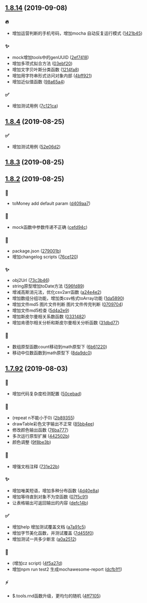 ## [1.8.14](https://github.com/kongnet/meeko/compare/v1.8.4...v1.8.14) (2019-09-08)


### :fire:

* 增加运营判断的手机号码，增加mocha 自动反复运行模式 ([1421b45](https://github.com/kongnet/meeko/commit/1421b45))

### :sparkles:

* mock增加tools中的genUUID ([2ef7418](https://github.com/kongnet/meeko/commit/2ef7418))
* 增加多项式拟合方法 ([03ebf20](https://github.com/kongnet/meeko/commit/03ebf20))
* 增加文字贝叶斯分类函数 ([1214fa8](https://github.com/kongnet/meeko/commit/1214fa8))
* 增加用字符串形式访问对象内部 ([4bff921](https://github.com/kongnet/meeko/commit/4bff921))
* 增加近似值函数 ([98a65a4](https://github.com/kongnet/meeko/commit/98a65a4))

### :white_check_mark:

* 增加测试用例 ([7c121ca](https://github.com/kongnet/meeko/commit/7c121ca))



## [1.8.4](https://github.com/kongnet/meeko/compare/v1.8.3...v1.8.4) (2019-08-25)


### :white_check_mark:

* 增加测试用例 ([52e06d2](https://github.com/kongnet/meeko/commit/52e06d2))



## [1.8.3](https://github.com/kongnet/meeko/compare/v1.8.2...v1.8.3) (2019-08-25)




## [1.8.2](https://github.com/kongnet/meeko/compare/v1.7.92...v1.8.2) (2019-08-25)


### :art:

* toMoney add default param ([d409aa7](https://github.com/kongnet/meeko/commit/d409aa7))

### :bug:

* mock函数中参数传递不正确 ([cefd94c](https://github.com/kongnet/meeko/commit/cefd94c))

### :memo:

* package.json ([279001b](https://github.com/kongnet/meeko/commit/279001b))
* 增加changelog scripts ([76ce120](https://github.com/kongnet/meeko/commit/76ce120))

### :sparkles:

* obj2Url ([73c3b46](https://github.com/kongnet/meeko/commit/73c3b46))
* string原型增加toDate方法 ([596fd89](https://github.com/kongnet/meeko/commit/596fd89))
* 增减高斯消元法，优化csv2arr函数 ([a24e4e2](https://github.com/kongnet/meeko/commit/a24e4e2))
* 增加数组分组功能，增加类csv格式toArray功能 ([1da5890](https://github.com/kongnet/meeko/commit/1da5890))
* 增加文件md5 图片文件判断 图片文件传完判断 ([0709704](https://github.com/kongnet/meeko/commit/0709704))
* 增加文件md5检查 ([5d4a2e9](https://github.com/kongnet/meeko/commit/5d4a2e9))
* 增加斯皮尔曼相关系数函数 ([0331482](https://github.com/kongnet/meeko/commit/0331482))
* 增加肯德尔相关分析和斯皮尔曼相关分析函数 ([31dbd77](https://github.com/kongnet/meeko/commit/31dbd77))

### :truck:

* 数组原型函数count移动到math原型下 ([6b61220](https://github.com/kongnet/meeko/commit/6b61220))
* 移动中位数函数到math原型下 ([8da9dc0](https://github.com/kongnet/meeko/commit/8da9dc0))



## [1.7.92](https://github.com/kongnet/meeko/compare/4f5a27d...v1.7.92) (2019-08-03)


### :art:

* 增加代码复杂度检测配置 ([50cebad](https://github.com/kongnet/meeko/commit/50cebad))

### :bug:

* (repeat n不能小于0) ([2b89355](https://github.com/kongnet/meeko/commit/2b89355))
* drawTable彩色文字输出不正常 ([85bb4ee](https://github.com/kongnet/meeko/commit/85bb4ee))
* 修改颜色输出函数 ([76ba777](https://github.com/kongnet/meeko/commit/76ba777))
* 多次运行原型扩展 ([442502b](https://github.com/kongnet/meeko/commit/442502b))
* 颜色调整 ([9f8be3b](https://github.com/kongnet/meeko/commit/9f8be3b))

### :memo:

* 增强文档注释 ([731e22b](https://github.com/kongnet/meeko/commit/731e22b))

### :sparkles:

* 增加唯美短语，增加多种分布函数 ([4d40e8a](https://github.com/kongnet/meeko/commit/4d40e8a))
* 增加等待直到对象不为空函数 ([07f5c91](https://github.com/kongnet/meeko/commit/07f5c91))
* 让表格输出可返回输出的内容 ([defc14b](https://github.com/kongnet/meeko/commit/defc14b))

### :white_check_mark:

* 增加help 增加测试覆盖文档 ([a7a91c5](https://github.com/kongnet/meeko/commit/a7a91c5))
* 增加字节美化函数，并测试覆盖 ([7d455f0](https://github.com/kongnet/meeko/commit/7d455f0))
* 增加测试一共多少断言 ([a0a2512](https://github.com/kongnet/meeko/commit/a0a2512))

### :wrench:

* (增加cz script) ([4f5a27d](https://github.com/kongnet/meeko/commit/4f5a27d))
* 增加npm run test2 生成mochawesome-report ([dcfb1f1](https://github.com/kongnet/meeko/commit/dcfb1f1))

### :zap:

* $.tools.rnd函数升级，更均匀的随机 ([4ff7105](https://github.com/kongnet/meeko/commit/4ff7105))



